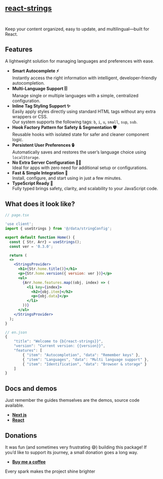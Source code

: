 <h1 style="font-size:24px; color:#122121">
  <br>
  <a href="https://github.com/intoRandom/react-strings.git">
    react-strings
  </a>
  <br>
  <br>
</h1>

Keep your content organized, easy to update, and multilingual—built for React.

## Features

A lightweight solution for managing languages and preferences with ease.

- **Smart Autocomplete ⚡**  
  Instantly access the right information with intelligent, developer-friendly autocompletion.
- **Multi-Language Support 🗄️**  
  Manage single or multiple languages with a simple, centralized configuration.
- **Inline Tag Styling Support ✨**  
  Easily apply styles directly using standard HTML tags without any extra wrappers or CSS.<br>
  Our system supports the following tags: `b`, `i`, `u`, `small`, `sup`, `sub`.
- **Hook Factory Pattern for Safety & Segmentation 🛡️**  
  Reusable hooks with isolated state for safer and cleaner component logic.
- **Persistent User Preferences 🔒**  
  Automatically saves and restores the user’s language choice using `localStorage`.
- **No Extra Server Configuration 🙅🏻**  
  Ideal for apps with zero need for additional setup or configurations.
- **Fast & Simple Integration 🚀**  
  Install, configure, and start using in just a few minutes.
- **TypeScript Ready 🧩**  
  Fully typed brings safety, clarity, and scalability to your JavaScript code.

## What does it look like?

```jsx
// page.tsx

'use client';
import { useStrings } from '@/data/stringConfig';

export default function Home() {
  const { Str, Arr} = useStrings();
  const ver = '0.3.0';

  return (
  <>
    <StringsProvider>
      <h1>{Str.home.title()}</h1>
      <p>{Str.home.version({ version: ver })}</p>
      <ul>
        {Arr.home.features.map((obj, index) => (
          <li key={index}>
            <h2>{obj.item}</h2>
            <p>{obj.data}</p>
          </li>
        ))}
      </ul>
    </StringsProvider>
  );
}
```

```js
// en.json
{
	"title": "Welcome to {b{react-strings}}",
	"version": "Current version: {{version}}",
	"features": [
		{ "item": "Autocompletion", "data": "Remember keys" },
		{ "item": "Languages", "data": "Multi language support" },
		{ "item": "Identification", "data": "Browser & storage" }
	]
}
```

## Docs and demos

Just remember the guides themselves are the demos, source code available.

- **[Next js](https://intorandom.github.io/react-strings-next/)**
- **[React](https://intorandom.github.io/react-strings-react/)**

## Donations

It was fun (and sometimes very frustrating 😅) building this package! If you’d like to support its journey, a small donation goes a long way.

- **[Buy me a coffee](https://buymeacoffee.com/intorandom)**

Every spark makes the project shine brighter
